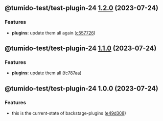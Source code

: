 ## @tumido-test/test-plugin-24 [1.2.0](https://github.com/tumido/test-npm-publish-migration-2/compare/@tumido-test/test-plugin-24@1.1.0...@tumido-test/test-plugin-24@1.2.0) (2023-07-24)


### Features

* **plugins:** update them all again ([c557726](https://github.com/tumido/test-npm-publish-migration-2/commit/c557726d5b75cf345fcf50f45e6a6281a2909f5a))

## @tumido-test/test-plugin-24 [1.1.0](https://github.com/tumido/test-npm-publish-migration-2/compare/@tumido-test/test-plugin-24@1.0.0...@tumido-test/test-plugin-24@1.1.0) (2023-07-24)


### Features

* **plugins:** update them all ([fc787aa](https://github.com/tumido/test-npm-publish-migration-2/commit/fc787aa160288a524e2bb06d5c1ab3c72f8e0774))

## @tumido-test/test-plugin-24 1.0.0 (2023-07-24)


### Features

* this is the current-state of backstage-plugins ([e49d308](https://github.com/tumido/test-npm-publish-migration-2/commit/e49d30830fa11898df24d879c21c82fd624df7ba))
